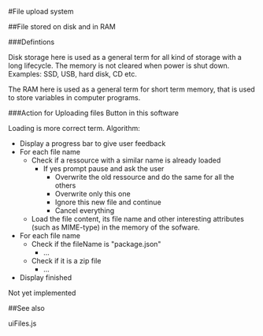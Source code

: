 #File upload system


##File stored on disk and in RAM


###Defintions


Disk storage here is used as a general term for all kind of storage with a long lifecycle. The memory is not cleared when power is shut down. Examples: SSD, USB, hard disk, CD etc.

The RAM here is used as a general term for short term memory, that is used to store variables in computer programs.


###Action for Uploading files Button in this software


Loading is more correct term. Algorithm:

 * Display a progress bar to give user feedback
 * For each file name
    * Check if a ressource with a similar name is already loaded
        * If yes prompt pause and ask the user
            * Overwrite the old ressource and do the same for all the others
            * Overwrite only this one
            * Ignore this new file and continue
            * Cancel everything
    * Load the file content, its file name and other interesting attributes (such as MIME-type) in the memory of the sofware.
 * For each file name
    * Check if the fileName is "package.json"
        * ...
    * Check if it is a zip file
        * ...
 * Display finished

 
Not yet implemented

##See also

uiFiles.js

